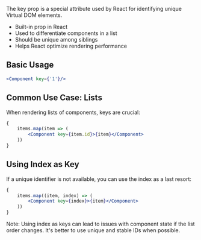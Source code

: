 The key prop is a special attribute used by React for identifying unique Virtual DOM elements.

- Built-in prop in React
- Used to differentiate components in a list
- Should be unique among siblings
- Helps React optimize rendering performance

## Basic Usage

```jsx
<Component key={'1'}/>
```

## Common Use Case: Lists

When rendering lists of components, keys are crucial:

```jsx
{
    items.map(item => (
        <Component key={item.id}>{item}</Component>
    ))
}
```

## Using Index as Key

If a unique identifier is not available, you can use the index as a last resort:

```jsx
{
    items.map((item, index) => (
        <Component key={index}>{item}</Component>
    ))
}
```

Note: Using index as keys can lead to issues with component state if the list order changes. It's better to use unique and stable IDs when possible.
